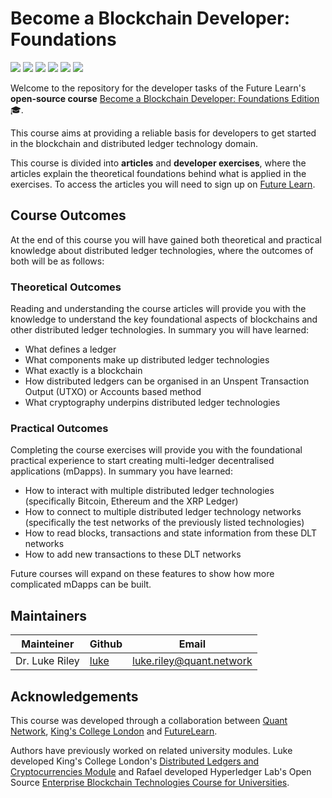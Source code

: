 # Become a Blockchain Developer: Foundations
![](https://img.shields.io/github/issues/quantnetwork/blockchain-developer-exercises-foundations) ![](https://img.shields.io/github/issues-raw/quantnetwork/blockchain-developer-exercises-foundations/help%20wanted) ![](https://img.shields.io/github/forks/quantnetwork/blockchain-developer-exercises-foundations) ![](https://img.shields.io/github/stars/quantnetwork/blockchain-developer-exercises-foundations) ![](https://img.shields.io/github/license/quantnetwork/blockchain-developer-exercises-foundations) ![](https://img.shields.io/github/v/release/quantnetwork/blockchain-developer-exercises-foundations)

Welcome to the repository for the developer tasks of the Future Learn's **open-source course** [Become a Blockchain Developer: Foundations Edition](https://www.futurelearn.com/courses/become-a-blockchain-developer-foundations) 🎓.

This course aims at providing a reliable basis for developers to get started in the blockchain and distributed ledger technology domain.

This course is divided into **articles** and **developer exercises**, where the articles explain the theoretical foundations behind what is applied in the exercises. To access the articles you will need to sign up on [Future Learn](https://www.futurelearn.com/courses/become-a-blockchain-developer-foundations).  


## Course Outcomes

At the end of this course you will have gained both theoretical and practical knowledge about distributed ledger technologies, where the outcomes of both will be as follows:

### Theoretical Outcomes
Reading and understanding the course articles will provide you with the knowledge to understand the key foundational aspects of blockchains and other distributed ledger technologies. In summary you will have learned:

- What defines a ledger
- What components make up distributed ledger technologies
- What exactly is a blockchain
- How distributed ledgers can be organised in an Unspent Transaction Output (UTXO) or Accounts based method
- What cryptography underpins distributed ledger technologies

### Practical Outcomes
Completing the course exercises will provide you with the foundational practical experience to start creating multi-ledger decentralised applications (mDapps). In summary you have learned:

- How to interact with multiple distributed ledger technologies (specifically Bitcoin, Ethereum and the XRP Ledger)
- How to connect to multiple distributed ledger technology networks (specifically the test networks of the previously listed technologies)
- How to read blocks, transactions and state information from these DLT networks
- How to add new transactions to these DLT networks

Future courses will expand on these features to show how more complicated mDapps can be built.


## Maintainers

| Mainteiner      	| Github                                    	| Email                              	|
|-----------------	|-------------------------------------------	|------------------------------------	|
| Dr. Luke Riley	| [luke](https://github.com/lukerQuant) 	| luke.riley@quant.network 	|

## Acknowledgements

This course was developed through a collaboration between [Quant Network](https://www.quant.network/), [King's College London](https://www.kcl.ac.uk/) and [FutureLearn](https://www.futurelearn.com/).

Authors have previously worked on related university modules. Luke developed King's College London's [Distributed Ledgers and Cryptocurrencies Module](https://rl.talis.com/3/kcl/lists/CB92E513-A866-5EFF-7E83-2EA72DF78D00.html?lang=en-GB) and Rafael developed Hyperledger Lab's Open Source [Enterprise Blockchain Technologies Course for Universities](https://github.com/hyperledger-labs/university-course).
